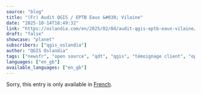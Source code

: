 ```yaml
---
source: "blog"
title: "(Fr) Audit QGIS / EPTB Eaux &#038; Vilaine"
date: "2025-10-14T18:49:32"
link: "https://oslandia.com/en/2025/02/04/audit-qgis-eptb-eaux-vilaine/"
draft: "false"
showcase: "planet"
subscribers: ["qgis_oslandia"]
author: "QGIS Oslandia"
tags: ["newsfr", "open source", "qdt", "qgis", "témoignage client", "open source", "postgis"]
languages: ["en_gb"]
available_languages: ["en_gb"]
---
```


<p class="qtranxs-available-languages-message qtranxs-available-languages-message-en">Sorry, this entry is only available in <a class="qtranxs-available-language-link qtranxs-available-language-link-fr" href="https://oslandia.com/fr/tag/qgis-en/feed/atom/" title="Fr">French</a>.</p>
